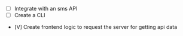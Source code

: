 - [ ] Integrate with an sms API
- [ ] Create a CLI
- [V] Create frontend logic to request the server for getting api data

